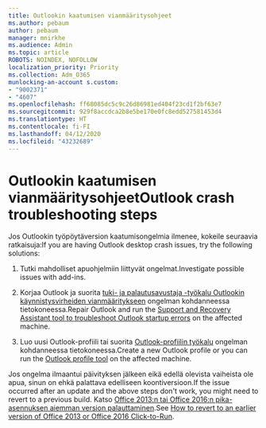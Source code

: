 ```yaml
---
title: Outlookin kaatumisen vianmääritysohjeet
ms.author: pebaum
author: pebaum
manager: mnirkhe
ms.audience: Admin
ms.topic: article
ROBOTS: NOINDEX, NOFOLLOW
localization_priority: Priority
ms.collection: Adm_O365
munlocking-an-account s.custom:
- "9002371"
- "4607"
ms.openlocfilehash: ff68085dc5c9c26d86981ed404f23cd1f2bf63e7
ms.sourcegitcommit: 929f8accdca2b8e5be170e0fc8edd527581453d4
ms.translationtype: HT
ms.contentlocale: fi-FI
ms.lasthandoff: 04/12/2020
ms.locfileid: "43232689"
---
```

# <a name="outlook-crash-troubleshooting-steps"></a><span data-ttu-id="620e7-102">Outlookin kaatumisen vianmääritysohjeet</span><span class="sxs-lookup"><span data-stu-id="620e7-102">Outlook crash troubleshooting steps</span></span>

<span data-ttu-id="620e7-103">Jos Outlookin työpöytäversion kaatumisongelmia ilmenee, kokeile seuraavia ratkaisuja:</span><span class="sxs-lookup"><span data-stu-id="620e7-103">If you are having Outlook desktop crash issues, try the following solutions:</span></span>

1. <span data-ttu-id="620e7-104">Tutki mahdolliset apuohjelmiin liittyvät ongelmat.</span><span class="sxs-lookup"><span data-stu-id="620e7-104">Investigate possible issues with add-ins.</span></span>

2. <span data-ttu-id="620e7-105">Korjaa Outlook ja suorita [tuki- ja palautusavustaja -työkalu Outlookin käynnistysvirheiden vianmääritykseen](https://aka.ms/SaRA-OutlookWontStart) ongelman kohdanneessa tietokoneessa.</span><span class="sxs-lookup"><span data-stu-id="620e7-105">Repair Outlook and run the [Support and Recovery Assistant tool to troubleshoot Outlook startup errors](https://aka.ms/SaRA-OutlookWontStart) on the affected machine.</span></span>

3. <span data-ttu-id="620e7-106">Luo uusi Outlook-profiili tai suorita [Outlook-profiilin työkalu](https://aka.ms/SaRA-OutlookSetupProfile) ongelman kohdanneessa tietokoneessa.</span><span class="sxs-lookup"><span data-stu-id="620e7-106">Create a new Outlook profile or you can run the [Outlook profile tool](https://aka.ms/SaRA-OutlookSetupProfile) on the affected machine.</span></span>

<span data-ttu-id="620e7-107">Jos ongelma ilmaantui päivityksen jälkeen eikä edellä olevista vaiheista ole apua, sinun on ehkä palattava edelliseen koontiversioon.</span><span class="sxs-lookup"><span data-stu-id="620e7-107">If the issue occurred after an update and the above steps don't work, you might need to revert to a previous build.</span></span> <span data-ttu-id="620e7-108">Katso [Office 2013:n tai Office 2016:n pika-asennuksen aiemman version palauttaminen](https://support.microsoft.com/help/2770432).</span><span class="sxs-lookup"><span data-stu-id="620e7-108">See [How to revert to an earlier version of Office 2013 or Office 2016 Click-to-Run](https://support.microsoft.com/help/2770432).</span></span>
